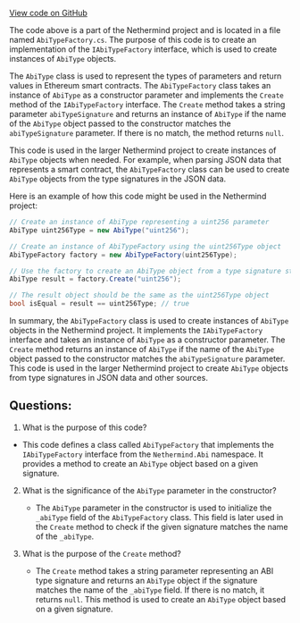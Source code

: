 [View code on GitHub](https://github.com/NethermindEth/nethermind/src/Nethermind/Nethermind.Blockchain/Contracts/Json/AbiTypeFactory.cs)

The code above is a part of the Nethermind project and is located in a file named `AbiTypeFactory.cs`. The purpose of this code is to create an implementation of the `IAbiTypeFactory` interface, which is used to create instances of `AbiType` objects. 

The `AbiType` class is used to represent the types of parameters and return values in Ethereum smart contracts. The `AbiTypeFactory` class takes an instance of `AbiType` as a constructor parameter and implements the `Create` method of the `IAbiTypeFactory` interface. The `Create` method takes a string parameter `abiTypeSignature` and returns an instance of `AbiType` if the name of the `AbiType` object passed to the constructor matches the `abiTypeSignature` parameter. If there is no match, the method returns `null`.

This code is used in the larger Nethermind project to create instances of `AbiType` objects when needed. For example, when parsing JSON data that represents a smart contract, the `AbiTypeFactory` class can be used to create `AbiType` objects from the type signatures in the JSON data. 

Here is an example of how this code might be used in the Nethermind project:

```csharp
// Create an instance of AbiType representing a uint256 parameter
AbiType uint256Type = new AbiType("uint256");

// Create an instance of AbiTypeFactory using the uint256Type object
AbiTypeFactory factory = new AbiTypeFactory(uint256Type);

// Use the factory to create an AbiType object from a type signature string
AbiType result = factory.Create("uint256");

// The result object should be the same as the uint256Type object
bool isEqual = result == uint256Type; // true
```

In summary, the `AbiTypeFactory` class is used to create instances of `AbiType` objects in the Nethermind project. It implements the `IAbiTypeFactory` interface and takes an instance of `AbiType` as a constructor parameter. The `Create` method returns an instance of `AbiType` if the name of the `AbiType` object passed to the constructor matches the `abiTypeSignature` parameter. This code is used in the larger Nethermind project to create `AbiType` objects from type signatures in JSON data and other sources.
## Questions: 
 1. What is the purpose of this code?
   - This code defines a class called `AbiTypeFactory` that implements the `IAbiTypeFactory` interface from the `Nethermind.Abi` namespace. It provides a method to create an `AbiType` object based on a given signature.

2. What is the significance of the `AbiType` parameter in the constructor?
   - The `AbiType` parameter in the constructor is used to initialize the `_abiType` field of the `AbiTypeFactory` class. This field is later used in the `Create` method to check if the given signature matches the name of the `_abiType`.

3. What is the purpose of the `Create` method?
   - The `Create` method takes a string parameter representing an ABI type signature and returns an `AbiType` object if the signature matches the name of the `_abiType` field. If there is no match, it returns `null`. This method is used to create an `AbiType` object based on a given signature.
